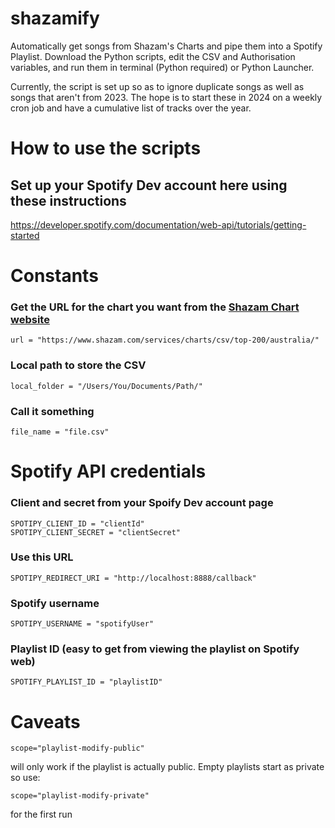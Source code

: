 # shazamify
Automatically get songs from Shazam's Charts and pipe them into a Spotify Playlist. Download the Python scripts, edit the CSV and Authorisation variables, and run them in terminal (Python required) or Python Launcher.

Currently, the script is set up so as to ignore duplicate songs as well as songs that aren't from 2023. The hope is to start these in 2024 on a weekly cron job and have a cumulative list of tracks over the year.

# How to use the scripts

## Set up your Spotify Dev account here using these instructions
https://developer.spotify.com/documentation/web-api/tutorials/getting-started

# Constants 
### Get the URL for the chart you want from the [Shazam Chart website](https://www.shazam.com/charts/top-200/australia)

	url = "https://www.shazam.com/services/charts/csv/top-200/australia/"

### Local path to store the CSV

	local_folder = "/Users/You/Documents/Path/"

### Call it something

	file_name = "file.csv"

# Spotify API credentials

### Client and secret from your Spoify Dev account page

	SPOTIPY_CLIENT_ID = "clientId"
	SPOTIPY_CLIENT_SECRET = "clientSecret"

### Use this URL

	SPOTIPY_REDIRECT_URI = "http://localhost:8888/callback"

### Spotify username

	SPOTIPY_USERNAME = "spotifyUser"

### Playlist ID (easy to get from viewing the playlist on Spotify web)

	SPOTIFY_PLAYLIST_ID = "playlistID"


# Caveats
	scope="playlist-modify-public" 
will only work if the playlist is actually public. Empty playlists start as private so use:

	scope="playlist-modify-private"
for the first run

